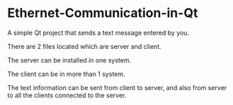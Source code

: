 # Ethernet-Communication-in-Qt

A simple Qt project that sends a text message entered by you.


There are 2 files located which are server and client.

The server can be installed in one system.

The client can be in more than 1 system.

The text information can be sent from client to server, and also from server to all the clients connected to the server.
